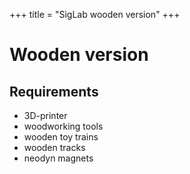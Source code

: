 +++
title = "SigLab wooden version"
+++

# Wooden version

## Requirements

* 3D-printer
* woodworking tools
* wooden toy trains
* wooden tracks
* neodyn magnets
